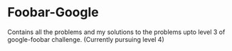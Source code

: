 # Foobar-Google
Contains all the problems and my solutions to the problems upto level 3 of google-foobar challenge. (Currently pursuing level 4)
